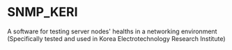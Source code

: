 # SNMP_KERI
<p>A software for testing server nodes' healths in a networking environment (Specifically tested and used in Korea Electrotechnology Research Institute)<p>

